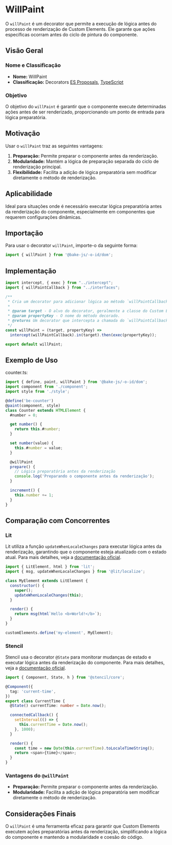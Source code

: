 # WillPaint

O `willPaint` é um decorator que permite a execução de lógica antes do processo de renderização de Custom Elements. Ele garante que ações específicas ocorram antes do ciclo de pintura do componente.

## Visão Geral

### Nome e Classificação

- **Nome:** WillPaint
- **Classificação:** Decorators [ES Proposals](https://www.proposals.es/proposals/Decorators), [TypeScript](https://www.typescriptlang.org/docs/handbook/decorators.html)

### Objetivo

O objetivo do `willPaint` é garantir que o componente execute determinadas ações antes de ser renderizado, proporcionando um ponto de entrada para lógica preparatória.

## Motivação

Usar o `willPaint` traz as seguintes vantagens:

1. **Preparação:** Permite preparar o componente antes da renderização.
2. **Modularidade:** Mantém a lógica de preparação separada do ciclo de renderização principal.
3. **Flexibilidade:** Facilita a adição de lógica preparatória sem modificar diretamente o método de renderização.

## Aplicabilidade

Ideal para situações onde é necessário executar lógica preparatória antes da renderização do componente, especialmente em componentes que requerem configurações dinâmicas.

## Importação

Para usar o decorator `willPaint`, importe-o da seguinte forma:

```javascript
import { willPaint } from '@bake-js/-o-id/dom';
```

## Implementação

```javascript
import intercept, { exec } from "../intercept";
import { willPaintCallback } from "../interfaces";

/**
 * Cria um decorator para adicionar lógica ao método `willPaintCallback` de um Custom Element.
 *
 * @param target - O alvo do decorator, geralmente a classe do Custom Element.
 * @param propertyKey - O nome do método decorado.
 * @returns Um decorator que intercepta a chamada do `willPaintCallback`.
 */
const willPaint = (target, propertyKey) =>
  intercept(willPaintCallback).in(target).then(exec(propertyKey));

export default willPaint;
```

## Exemplo de Uso

counter.ts:

```javascript
import { define, paint, willPaint } from '@bake-js/-o-id/dom';
import component from './component';
import style from './style';

@define('be-counter')
@paint(component, style)
class Counter extends HTMLElement {
  #number = 0;

  get number() {
    return this.#number;
  }

  set number(value) {
    this.#number = value;
  }

  @willPaint
  prepare() {
    // Lógica preparatória antes da renderização
    console.log('Preparando o componente antes da renderização');
  }

  increment() {
    this.number += 1;
  }
}
```

## Comparação com Concorrentes

### Lit

Lit utiliza a função `updateWhenLocaleChanges` para executar lógica antes da renderização, garantindo que o componente esteja atualizado com o estado atual. Para mais detalhes, veja a [documentação oficial](https://lit.dev/docs/localization/runtime-mode/#automatically-re-render).

```javascript
import { LitElement, html } from 'lit';
import { msg, updateWhenLocaleChanges } from '@lit/localize';

class MyElement extends LitElement {
  constructor() {
    super();
    updateWhenLocaleChanges(this);
  }

  render() {
    return msg(html`Hello <b>World!</b>`);
  }
}

customElements.define('my-element', MyElement);
```

### Stencil

Stencil usa o decorator `@State` para monitorar mudanças de estado e executar lógica antes da renderização do componente. Para mais detalhes, veja a [documentação oficial](https://stenciljs.com/docs/state#the-state-decorator-state).

```typescript
import { Component, State, h } from '@stencil/core';

@Component({
  tag: 'current-time',
})
export class CurrentTime {
  @State() currentTime: number = Date.now();

  connectedCallback() {
    setInterval(() => {
      this.currentTime = Date.now();
    }, 1000);
  }

  render() {
    const time = new Date(this.currentTime).toLocaleTimeString();
    return <span>{time}</span>;
  }
}
```

### Vantagens do `@willPaint`

- **Preparação:** Permite preparar o componente antes da renderização.
- **Modularidade:** Facilita a adição de lógica preparatória sem modificar diretamente o método de renderização.

## Considerações Finais

O `willPaint` é uma ferramenta eficaz para garantir que Custom Elements executem ações preparatórias antes da renderização, simplificando a lógica do componente e mantendo a modularidade e coesão do código.
